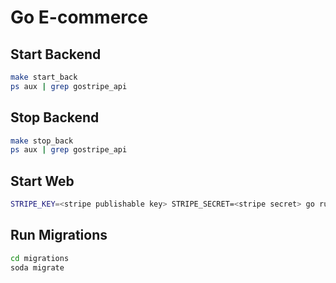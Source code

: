 # Go E-commerce

## Start Backend

```sh
make start_back
ps aux | grep gostripe_api
```

## Stop Backend

```sh
make stop_back
ps aux | grep gostripe_api
```

## Start Web

```sh
STRIPE_KEY=<stripe publishable key> STRIPE_SECRET=<stripe secret> go run ./cmd/web
```

## Run Migrations

```sh
cd migrations
soda migrate
```
